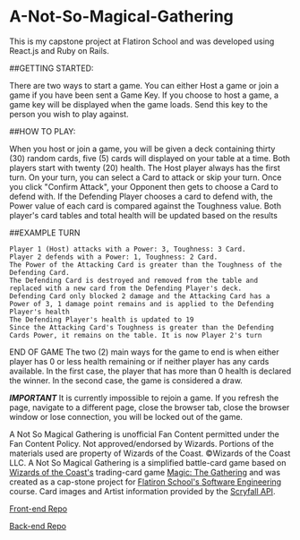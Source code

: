 # A-Not-So-Magical-Gathering

This is my capstone project at Flatiron School and was developed using React.js and Ruby on Rails.

##GETTING STARTED:

There are two ways to start a game. You can either Host a game or join a game if you have been sent a Game Key. If you choose to host a game, a game key will be displayed when the game loads. Send this key to the person you wish to play against.

##HOW TO PLAY:

When you host or join a game, you will be given a deck containing thirty (30) random cards, five (5) cards will displayed on your table at a time. Both players start with twenty (20) health. The Host player always has the first turn. On your turn, you can select a Card to attack or skip your turn. Once you click "Confirm Attack", your Opponent then gets to choose a Card to defend with. If the Defending Player chooses a card to defend with, the Power value of each card is compared against the Toughness value. Both player's card tables and total health will be updated based on the results

##EXAMPLE TURN

    Player 1 (Host) attacks with a Power: 3, Toughness: 3 Card.
    Player 2 defends with a Power: 1, Toughness: 2 Card.
    The Power of the Attacking Card is greater than the Toughness of the Defending Card.
    The Defending Card is destroyed and removed from the table and replaced with a new card from the Defending Player's deck.
    Defending Card only blocked 2 damage and the Attacking Card has a Power of 3, 1 damage point remains and is applied to the Defending Player's health
    The Defending Player's health is updated to 19
    Since the Attacking Card's Toughness is greater than the Defending Cards Power, it remains on the table. It is now Player 2's turn

END OF GAME
The two (2) main ways for the game to end is when either player has 0 or less health remaining or if neither player has any cards available. In the first case, the player that has more than 0 health is declared the winner. In the second case, the game is considered a draw.

***IMPORTANT***
It is currently impossible to rejoin a game. If you refresh the page, navigate to a different page, close the browser tab, close the browser window or lose connection, you will be locked out of the game.



A Not So Magical Gathering is unofficial Fan Content permitted under the Fan Content Policy. Not approved/endorsed by Wizards. Portions of the materials used are property of Wizards of the Coast. ©Wizards of the Coast LLC.
A Not So Magical Gathering is a simplified battle-card game based on [Wizards of the Coast's](https://company.wizards.com/en) trading-card game [Magic: The Gathering](https://magic.wizards.com/en) and was created as a cap-stone project for [Flatiron School's Software Engineering](https://flatironschool.com/courses/coding-bootcamp/) course.
Card images and Artist information provided by the [Scryfall API](https://scryfall.com/docs/api/cards).

[Front-end Repo](https://github.com/sassek70/phase-5-frontend)

[Back-end Repo](https://github.com/sassek70/phase-5-backend)
